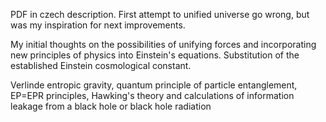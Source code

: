 PDF in czech description. 
First attempt to unified universe go wrong, 
but was my inspiration for next improvements.

My initial thoughts on the possibilities of unifying forces and 
incorporating new principles of physics into Einstein's equations. 
Substitution of the established Einstein cosmological constant.

Verlinde entropic gravity, quantum principle of particle entanglement, 
EP=EPR principles, Hawking's theory and calculations of information leakage
from a black hole or black hole radiation
